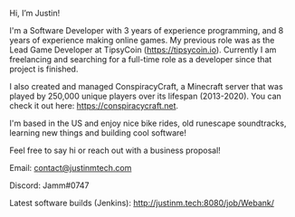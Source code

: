Hi, I’m Justin! 

I'm a Software Developer with 3 years of experience programming, and 8 years of experience making online games.
My previous role was as the Lead Game Developer at TipsyCoin (https://tipsycoin.io).
Currently I am freelancing and searching for a full-time role as a developer since that project is finished.

I also created and managed ConspiracyCraft, a Minecraft server that was played by 250,000 unique players over its lifespan (2013-2020).
You can check it out here: https://conspiracycraft.net. 

I'm based in the US and enjoy nice bike rides, old runescape soundtracks, learning new things and building cool software! 

Feel free to say hi or reach out with a business proposal!

Email: contact@justinmtech.com

Discord: Jamm#0747

Latest software builds (Jenkins): http://justinm.tech:8080/job/Webank/

<!---
justinmtech/justinmtech is a ✨ special ✨ repository because its `README.md` (this file) appears on your GitHub profile.
You can click the Preview link to take a look at your changes.
--->
